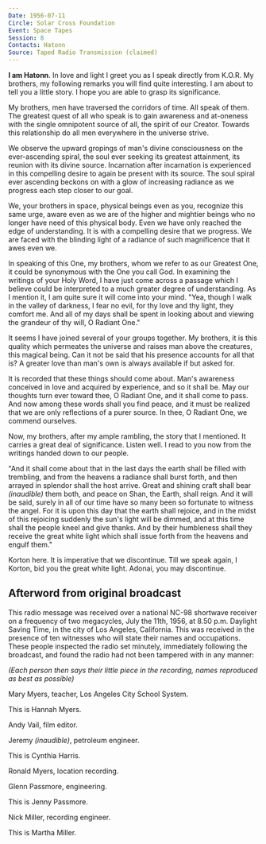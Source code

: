 ```yaml
---
Date: 1956-07-11
Circle: Solar Cross Foundation
Event: Space Tapes
Session: 8
Contacts: Hatonn
Source: Taped Radio Transmission (claimed)
---
```


**I am Hatonn**. In love and light I greet you as I speak directly from K.O.R. My brothers, my following remarks you will find quite interesting. I am about to tell you a little story. I hope you are able to grasp its significance. 

My brothers, men have traversed the corridors of time. All speak of them. The greatest quest of all who speak is to gain awareness and at-oneness with the single omnipotent source of all, the spirit of our Creator. Towards this relationship do all men everywhere in the universe strive. 

We observe the upward gropings of man's divine consciousness on the ever-ascending spiral, the soul ever seeking its greatest attainment, its reunion with its divine source. Incarnation after incarnation is experienced in this compelling desire to again be present with its source. The soul spiral ever ascending beckons on with a glow of increasing radiance as we progress each step closer to our goal. 

We, your brothers in space, physical beings even as you, recognize this same urge, aware even as we are of the higher and mightier beings who no longer have need of this physical body. Even we have only reached the edge of understanding. It is with a compelling desire that we progress. We are faced with the blinding light of a radiance of such magnificence that it awes even we. 

In speaking of this One, my brothers, whom we refer to as our Greatest One, it could be synonymous with the One you call God. In examining the writings of your Holy Word, I have just come across a passage which I believe could be interpreted to a much greater degree of understanding. As I mention it, I am quite sure it will come into your mind. "Yea, though I walk in the valley of darkness, I fear no evil, for thy love and thy light, they comfort me. And all of my days shall be spent in looking about and viewing the grandeur of thy will, O Radiant One."

It seems I have joined several of your groups together. My brothers, it is this quality which permeates the universe and raises man above the creatures, this magical being. Can it not be said that his presence accounts for all that is? A greater love than man's own is always available if but asked for. 

It is recorded that these things should come about. Man's awareness conceived in love and acquired by experience, and so it shall be. May our thoughts turn ever toward thee, O Radiant One, and it shall come to pass. And now among these words shall you find peace, and it must be realized that we are only reflections of a purer source. In thee, O Radiant One, we commend ourselves. 

Now, my brothers, after my ample rambling, the story that I mentioned. It carries a great deal of significance. Listen well. I read to you now from the writings handed down to our people. 

"And it shall come about that in the last days the earth shall be filled with trembling, and from the heavens a radiance shall burst forth, and then arrayed in splendor shall the host arrive. Great and shining craft shall bear _(inaudible)_ them both, and peace on Shan, the Earth, shall reign. And it will be said, surely in all of our time have so many been so fortunate to witness the angel. For it is upon this day that the earth shall rejoice, and in the midst of this rejoicing suddenly the sun's light will be dimmed, and at this time shall the people kneel and give thanks. And by their humbleness shall they receive the great white light which shall issue forth from the heavens and engulf them." 

Korton here. It is imperative that we discontinue. Till we speak again, I Korton, bid you the great white light. Adonai, you may discontinue. 

## Afterword from original broadcast

This radio message was received over a national NC-98 shortwave receiver on a frequency of two megacycles, July the 11th, 1956, at 8.50 p.m. Daylight Saving Time, in the city of Los Angeles, California. This was received in the presence of ten witnesses who will state their names and occupations. These people inspected the radio set minutely, immediately following the broadcast, and found the radio had not been tampered with in any manner: 

_(Each person then says their little piece in the recording, names reproduced as best as possible)_

Mary Myers, teacher, Los Angeles City School System. 

This is Hannah Myers. 

Andy Vail, film editor. 

Jeremy _(inaudible)_, petroleum engineer. 

This is Cynthia Harris. 

Ronald Myers, location recording. 

Glenn Passmore, engineering. 

This is Jenny Passmore. 

Nick Miller, recording engineer. 

This is Martha Miller.